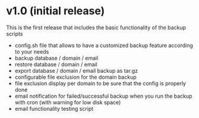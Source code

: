 # v1.0 (initial release)
This is the first release that includes the basic functionality of the backup scripts
- config.sh file that allows to have a customized backup feature according to your needs
- backup database / domain / email
- restore database / domain / email
- export database / domain / email backup as tar.gz
- configurable file exclusion for the domain backup
- file exclusion display per domain to be sure that the config is properly done
- email notification for failed/successful backup when you run the backup with cron (with warning for low disk space)
- email functionality testing script
